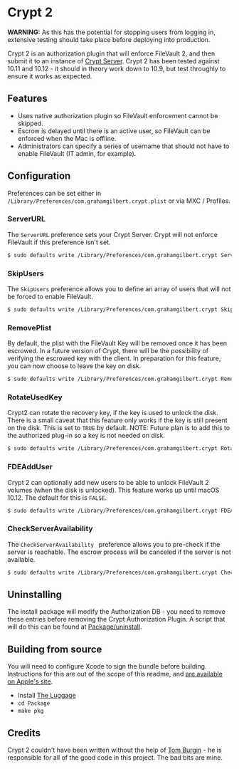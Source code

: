 # Crypt 2

**WARNING:** As this has the potential for stopping users from logging in, extensive testing should take place before deploying into production.

Crypt 2 is an authorization plugin that will enforce FileVault 2, and then submit it to an instance of [Crypt Server](https://github.com/grahamgilbert/crypt-server). Crypt 2 has been tested against 10.11 and 10.12 - it should in theory work down to 10.9, but test throughly to ensure it works as expected.

## Features

* Uses native authorization plugin so FileVault enforcement cannot be skipped.
* Escrow is delayed until there is an active user, so FileVault can be enforced when the Mac is offline.
* Administrators can specify a series of username that should not have to enable FileVault (IT admin, for example).

## Configuration

Preferences can be set either in `/Library/Preferences/com.grahamgilbert.crypt.plist` or via MXC / Profiles.

### ServerURL

The `ServerURL` preference sets your Crypt Server. Crypt will not enforce FileVault if this preference isn't set.

``` bash
$ sudo defaults write /Library/Preferences/com.grahamgilbert.crypt ServerURL "https://crypt.example.com"
```

### SkipUsers

The `SkipUsers` preference allows you to define an array of users that will not be forced to enable FileVault.

``` bash
$ sudo defaults write /Library/Preferences/com.grahamgilbert.crypt SkipUsers -array-add adminuser
```

### RemovePlist

By default, the plist with the FileVault Key will be removed once it has been escrowed. In a future version of Crypt, there will be the possibility of verifying the escrowed key with the client. In preparation for this feature, you can now choose to leave the key on disk.

``` bash
$ sudo defaults write /Library/Preferences/com.grahamgilbert.crypt RemovePlist -bool FALSE
```

### RotateUsedKey

Crypt2 can rotate the recovery key, if the key is used to unlock the disk. There is a small caveat that this feature only works if the key is still present on the disk. This is set to `TRUE` by default. NOTE: Future plan is to add this to the authorized plug-in so a key is not needed on disk.

``` bash
$ sudo defaults write /Library/Preferences/com.grahamgilbert.crypt RotateUsedKey -bool FALSE
```

### FDEAddUser

Crypt 2 can optionally add new users to be able to unlock FileVault 2 volumes (when the disk is unlocked). This feature works up until macOS 10.12. The default for this is `FALSE`.

``` bash
$ sudo defaults write /Library/Preferences/com.grahamgilbert.crypt FDEAddUser -bool TRUE
```

### CheckServerAvailability

The `CheckServerAvailability ` preference allows you to pre-check if the server is reachable. The escrow process will be canceled if the server is not available.

``` bash
$ sudo defaults write /Library/Preferences/com.grahamgilbert.crypt CheckServerAvailability -bool TRUE
```

## Uninstalling

The install package will modify the Authorization DB - you need to remove these entries before removing the Crypt Authorization Plugin. A script that will do this can be found at [Package/uninstall](https://github.com/grahamgilbert/crypt2/blob/master/Package/uninstall).

## Building from source

You will need to configure Xcode to sign the bundle before building. Instructions for this are out of the scope of this readme, and [are available on Apple's site](https://developer.apple.com/support/code-signing/).

* Install [The Luggage](https://github.com/unixorn/luggage)
* ``cd Package``
* ``make pkg``

## Credits

Crypt 2 couldn't have been written without the help of [Tom Burgin](https://github.com/tburgin) - he is responsible for all of the good code in this project. The bad bits are mine.
